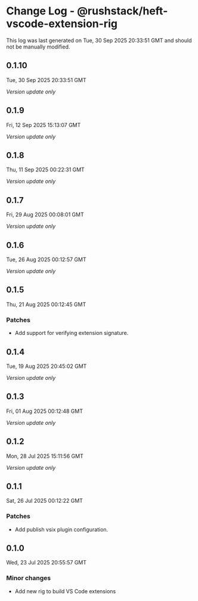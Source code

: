 # Change Log - @rushstack/heft-vscode-extension-rig

This log was last generated on Tue, 30 Sep 2025 20:33:51 GMT and should not be manually modified.

## 0.1.10
Tue, 30 Sep 2025 20:33:51 GMT

_Version update only_

## 0.1.9
Fri, 12 Sep 2025 15:13:07 GMT

_Version update only_

## 0.1.8
Thu, 11 Sep 2025 00:22:31 GMT

_Version update only_

## 0.1.7
Fri, 29 Aug 2025 00:08:01 GMT

_Version update only_

## 0.1.6
Tue, 26 Aug 2025 00:12:57 GMT

_Version update only_

## 0.1.5
Thu, 21 Aug 2025 00:12:45 GMT

### Patches

- Add support for verifying extension signature.

## 0.1.4
Tue, 19 Aug 2025 20:45:02 GMT

_Version update only_

## 0.1.3
Fri, 01 Aug 2025 00:12:48 GMT

_Version update only_

## 0.1.2
Mon, 28 Jul 2025 15:11:56 GMT

_Version update only_

## 0.1.1
Sat, 26 Jul 2025 00:12:22 GMT

### Patches

- Add publish vsix plugin configuration.

## 0.1.0
Wed, 23 Jul 2025 20:55:57 GMT

### Minor changes

- Add new rig to build VS Code extensions

